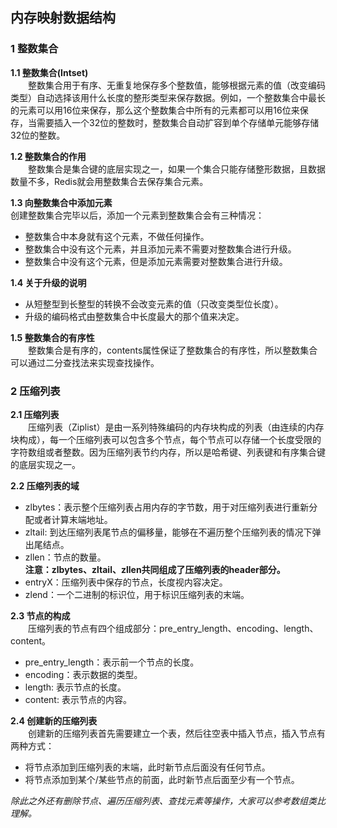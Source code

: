 ## 内存映射数据结构<br>
### 1 整数集合<br>
**1.1 整数集合(Intset)** <br>
&emsp;&emsp;整数集合用于有序、无重复地保存多个整数值，能够根据元素的值（改变编码类型）自动选择该用什么长度的整形类型来保存数据。例如，一个整数集合中最长的元素可以用16位来保存，那么这个整数集合中所有的元素都可以用16位来保存，当需要插入一个32位的整数时，整数集合自动扩容到单个存储单元能够存储32位的整数。  

**1.2 整数集合的作用**<br>
&emsp;&emsp;整数集合是集合键的底层实现之一，如果一个集合只能存储整形数据，且数据数量不多，Redis就会用整数集合去保存集合元素。  

**1.3 向整数集合中添加元素**<br>
创建整数集合完毕以后，添加一个元素到整数集合会有三种情况：<br>
*  整数集合中本身就有这个元素，不做任何操作。<br>
*  整数集合中没有这个元素，并且添加元素不需要对整数集合进行升级。  <br>
*  整数集合中没有这个元素，但是添加元素需要对整数集合进行升级。  

**1.4 关于升级的说明**<br>
*  从短整型到长整型的转换不会改变元素的值（只改变类型位长度）。<br>
*  升级的编码格式由整数集合中长度最大的那个值来决定。  

**1.5 整数集合的有序性**<br>
&emsp;&emsp;整数集合是有序的，contents属性保证了整数集合的有序性，所以整数集合可以通过二分查找法来实现查找操作。<br>
###   2 压缩列表  
**2.1 压缩列表**  
&emsp;&emsp;压缩列表（Ziplist）是由一系列特殊编码的内存块构成的列表（由连续的内存块构成），每一个压缩列表可以包含多个节点，每个节点可以存储一个长度受限的字符数组或者整数。因为压缩列表节约内存，所以是哈希键、列表键和有序集合键的底层实现之一。  

**2.2 压缩列表的域**<br>
* zlbytes：表示整个压缩列表占用内存的字节数，用于对压缩列表进行重新分配或者计算末端地址。<br>
* zltail: 到达压缩列表尾节点的偏移量，能够在不遍历整个压缩列表的情况下弹出尾结点。<br>
* zllen：节点的数量。<br>
**注意：zlbytes、zltail、zllen共同组成了压缩列表的header部分。**<br>
* entryX：压缩列表中保存的节点，长度视内容决定。<br>
* zlend：一个二进制的标识位，用于标识压缩列表的末端。  

**2.3 节点的构成**<br>
&emsp;&emsp;压缩列表的节点有四个组成部分：pre_entry_length、encoding、length、content。  
* pre_entry_length：表示前一个节点的长度。<br>
* encoding：表示数据的类型。<br>
* length: 表示节点的长度。<br>
* content: 表示节点的内容。  

**2.4 创建新的压缩列表**<br>
&emsp;&emsp;创建新的压缩列表首先需要建立一个表，然后往空表中插入节点，插入节点有两种方式：
* 将节点添加到压缩列表的末端，此时新节点后面没有任何节点。<br>
* 将节点添加到某个/某些节点的前面，此时新节点后面至少有一个节点。<br>  

*除此之外还有删除节点、遍历压缩列表、查找元素等操作，大家可以参考数组类比理解。*
